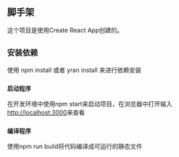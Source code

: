 ## 脚手架

这个项目是使用Create React App创建的。

## `安装依赖`

使用 npm install 或者 yran install 来进行依赖安装

### `启动程序`

在开发环境中使用npm start来启动项目，在浏览器中打开输入[http://localhost:3000](http://localhost:3000)来查看

### `编译程序`

使用npm run build将代码编译成可运行的静态文件
